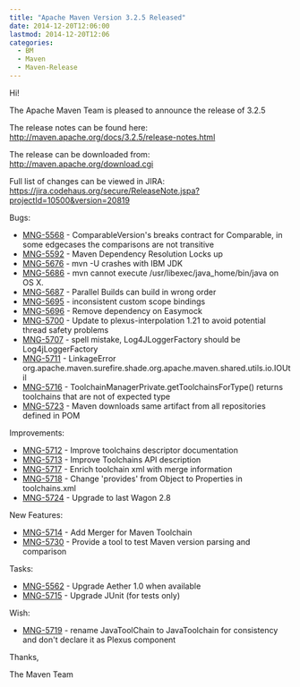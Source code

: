 ```yaml
---
title: "Apache Maven Version 3.2.5 Released"
date: 2014-12-20T12:06:00
lastmod: 2014-12-20T12:06
categories:
  - BM
  - Maven
  - Maven-Release
---
```

Hi!

The Apache Maven Team is pleased to announce the release of 3.2.5

The release notes can be found here:
http://maven.apache.org/docs/3.2.5/release-notes.html

The release can be downloaded from:
http://maven.apache.org/download.cgi

Full list of changes can be viewed in JIRA:
https://jira.codehaus.org/secure/ReleaseNote.jspa?projectId=10500&version=20819

Bugs:

 * [MNG-5568](https://issues.apache.org/jira/browse/MNG-5568) - ComparableVersion's breaks contract for Comparable, in some edgecases the comparisons are not transitive
 * [MNG-5592](https://issues.apache.org/jira/browse/MNG-5592) - Maven Dependency Resolution Locks up
 * [MNG-5676](https://issues.apache.org/jira/browse/MNG-5676) - mvn -U crashes with IBM JDK
 * [MNG-5686](https://issues.apache.org/jira/browse/MNG-5686) - mvn cannot execute /usr/libexec/java_home/bin/java on OS X.
 * [MNG-5687](https://issues.apache.org/jira/browse/MNG-5687) - Parallel Builds can build in wrong order
 * [MNG-5695](https://issues.apache.org/jira/browse/MNG-5695) - inconsistent custom scope bindings
 * [MNG-5696](https://issues.apache.org/jira/browse/MNG-5696) - Remove dependency on Easymock
 * [MNG-5700](https://issues.apache.org/jira/browse/MNG-5700) - Update to plexus-interpolation 1.21 to avoid potential thread safety problems
 * [MNG-5707](https://issues.apache.org/jira/browse/MNG-5707) - spell mistake, Log4JLoggerFactory should be Log4jLoggerFactory
 * [MNG-5711](https://issues.apache.org/jira/browse/MNG-5711) - LinkageError org.apache.maven.surefire.shade.org.apache.maven.shared.utils.io.IOUtil
 * [MNG-5716](https://issues.apache.org/jira/browse/MNG-5716) - ToolchainManagerPrivate.getToolchainsForType() returns toolchains that are not of expected type
 * [MNG-5723](https://issues.apache.org/jira/browse/MNG-5723) - Maven downloads same artifact from all repositories defined in POM

Improvements:

 * [MNG-5712](https://issues.apache.org/jira/browse/MNG-5712) - Improve toolchains descriptor documentation
 * [MNG-5713](https://issues.apache.org/jira/browse/MNG-5713) - Improve Toolchains API description
 * [MNG-5717](https://issues.apache.org/jira/browse/MNG-5717) - Enrich toolchain xml with merge information
 * [MNG-5718](https://issues.apache.org/jira/browse/MNG-5718) - Change 'provides' from Object to Properties in toolchains.xml
 * [MNG-5724](https://issues.apache.org/jira/browse/MNG-5724) - Upgrade to last Wagon 2.8

New Features:

 * [MNG-5714](https://issues.apache.org/jira/browse/MNG-5714) - Add Merger for Maven Toolchain
 * [MNG-5730](https://issues.apache.org/jira/browse/MNG-5730) - Provide a tool to test Maven version parsing and comparison

Tasks:

 * [MNG-5562](https://issues.apache.org/jira/browse/MNG-5562) - Upgrade Aether 1.0 when available
 * [MNG-5715](https://issues.apache.org/jira/browse/MNG-5715) - Upgrade JUnit (for tests only)

Wish:

 * [MNG-5719](https://issues.apache.org/jira/browse/MNG-5719) - rename JavaToolChain to JavaToolchain for consistency and don't declare it as Plexus component

Thanks,

The Maven Team

